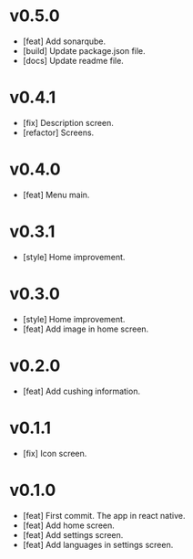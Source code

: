 # v0.5.0

- [feat] Add sonarqube.
- [build] Update package.json file.
- [docs] Update readme file. 

# v0.4.1

- [fix] Description screen.
- [refactor] Screens.

# v0.4.0

- [feat] Menu main.

# v0.3.1

- [style] Home improvement.

# v0.3.0

- [style] Home improvement.
- [feat] Add image in home screen.

# v0.2.0

- [feat] Add cushing information.

# v0.1.1

- [fix] Icon screen.

# v0.1.0

- [feat] First commit. The app in react native.
- [feat] Add home screen.
- [feat] Add settings screen.
- [feat] Add languages in settings screen.